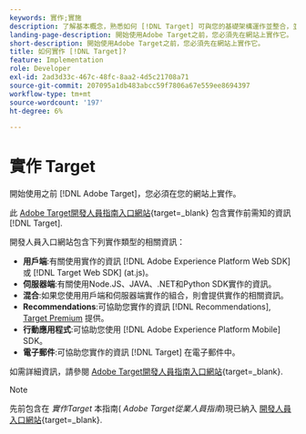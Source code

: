 ```yaml
---
keywords: 實作;實施
description: 了解基本概念，熟悉如何 [!DNL Target] 可與您的基礎架構運作並整合，並了解訪客的追蹤方式。
landing-page-description: 開始使用Adobe Target之前，您必須先在網站上實作它。
short-description: 開始使用Adobe Target之前，您必須先在網站上實作它。
title: 如何實作 [!DNL Target]?
feature: Implementation
role: Developer
exl-id: 2ad3d33c-467c-48fc-8aa2-4d5c21708a71
source-git-commit: 207095a1db483abcc59f7806a67e559ee8694397
workflow-type: tm+mt
source-wordcount: '197'
ht-degree: 6%

---
```


# 實作 Target

開始使用之前 [!DNL Adobe Target]，您必須在您的網站上實作。

此 [Adobe Target開發人員指南入口網站](https://developer.adobe.com/target/){target=_blank} 包含實作前需知的資訊 [!DNL Target].

開發人員入口網站包含下列實作類型的相關資訊：

* **用戶端**:有關使用實作的資訊 [!DNL Adobe Experience Platform Web SDK] 或 [!DNL Target Web SDK] (at.js)。
* **伺服器端**:有關使用Node.JS、JAVA、.NET和Python SDK實作的資訊。
* **混合**:如果您使用用戶端和伺服器端實作的組合，則會提供實作的相關資訊。
* **Recommendations**:可協助您實作的資訊 [!DNL Recommendations], [Target Premium](/help/main/c-intro/intro.md#premium) 提供。
* **行動應用程式**:可協助您使用 [!DNL Adobe Experience Platform Mobile] SDK。
* **電子郵件**:可協助您實作的資訊 [!DNL Target] 在電子郵件中。

如需詳細資訊，請參閱 [Adobe Target開發人員指南入口網站](https://developer.adobe.com/target/){target=_blank}.

>[!NOTE]
>
>先前包含在 *實作Target* 本指南( *Adobe Target從業人員指南*)現已納入 [開發人員入口網站](https://developer.adobe.com/target/){target=_blank}.




